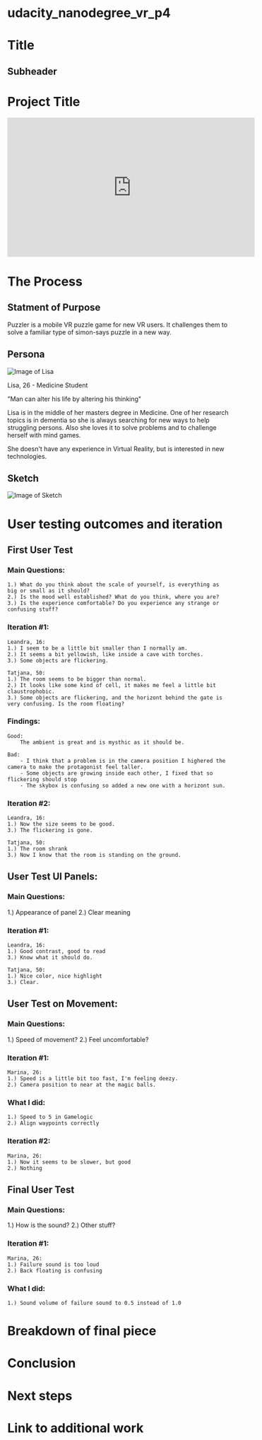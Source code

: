 # udacity_nanodegree_vr_p4

# Title

## Subheader


# Project Title

<iframe width="560" height="315" src="https://www.youtube.com/embed/HMSIOC5l99M" frameborder="0" allowfullscreen="allowfullscreen"></iframe>

# The Process

## Statment of Purpose

Puzzler is a mobile VR puzzle game for new VR users. It challenges them to 
solve a familiar type of simon-says puzzle in a new way.

## Persona

![Image of Lisa](https://raw.githubusercontent.com/sprengerst/udacity_nanodegree_vr_p4/master/Documentation/lisa.jpg)

Lisa, 26 - Medicine Student

"Man can alter his life by altering his thinking"

Lisa is in the middle of her masters degree in Medicine. 
One of her research topics is in dementia so she 
is always searching for new ways to help struggling persons.
Also she loves it to solve problems and to challenge herself with
mind games. 

She doesn't have any experience in Virtual Reality, 
but is interested in new technologies.

## Sketch

![Image of Sketch](https://raw.githubusercontent.com/sprengerst/udacity_nanodegree_vr_p4/master/Documentation/sketch.png)


# User testing outcomes and iteration


## First User Test

### Main Questions:

	1.) What do you think about the scale of yourself, is everything as big or small as it should?
	2.) Is the mood well established? What do you think, where you are?
	3.) Is the experience comfortable? Do you experience any strange or confusing stuff?

### Iteration #1:

	Leandra, 16:
	1.) I seem to be a little bit smaller than I normally am.
	2.) It seems a bit yellowish, like inside a cave with torches.
	3.) Some objects are flickering.

	Tatjana, 50:
	1.) The room seems to be bigger than normal. 
	2.) It looks like some kind of cell, it makes me feel a little bit claustrophobic.
	3.) Some objects are flickering, and the horizont behind the gate is very confusing. Is the room floating?
	 
### Findings:
	Good:
		The ambient is great and is mysthic as it should be.
	
	Bad:
		- I think that a problem is in the camera position I highered the camera to make the protagonist feel taller.
		- Some objects are growing inside each other, I fixed that so flickering should stop
		- The skybox is confusing so added a new one with a horizont sun.
	
### Iteration #2:

	Leandra, 16:
	1.) Now the size seems to be good.
	3.) The flickering is gone.

	Tatjana, 50:
	1.) The room shrank
	3.) Now I know that the room is standing on the ground.
	 

## User Test UI Panels:

### Main Questions:
1.) Appearance of panel
2.) Clear meaning

### Iteration #1:

	Leandra, 16:
	1.) Good contrast, good to read
	3.) Know what it should do.

	Tatjana, 50:
	1.) Nice color, nice highlight
	3.) Clear.
	 

## User Test on Movement:

### Main Questions:
1.) Speed of movement?
2.) Feel uncomfortable?

### Iteration #1:

	Marina, 26:
	1.) Speed is a little bit too fast, I'm feeling deezy.
	2.) Camera position to near at the magic balls.
	
### What I did:
	1.) Speed to 5 in Gamelogic
	2.) Align waypoints correctly
	
### Iteration #2:

	Marina, 26:
	1.) Now it seems to be slower, but good
	2.) Nothing
	

	
## Final User Test
### Main Questions:
1.) How is the sound?
2.) Other stuff?
	
### Iteration #1:

	Marina, 26:
	1.) Failure sound is too loud
	2.) Back floating is confusing
		
### What I did:
	1.) Sound volume of failure sound to 0.5 instead of 1.0
	
	
# Breakdown of final piece
# Conclusion

# Next steps
# Link to additional work




